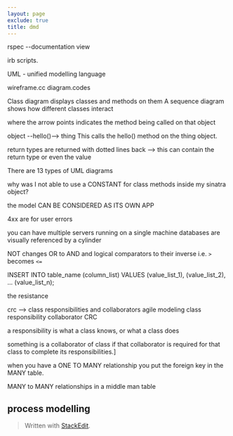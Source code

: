 ```yaml
---
layout: page
exclude: true
title: dmd
---
```


rspec --documentation view

irb scripts.

UML - unified modelling language

wireframe.cc
diagram.codes

Class diagram displays classes and methods on them
A sequence diagram shows how different classes interact

where the arrow points indicates the method being called on that object

object --hello()--> thing
This calls the hello() method on the thing object.

return types are returned with dotted lines back --> this can contain the return type or even the value

There are 13 types of UML diagrams


why was I not able to use a CONSTANT for class methods inside my sinatra object?

the model CAN BE CONSIDERED AS ITS OWN APP

4xx are for user errors

you can have multiple servers running on a single machine
databases are visually referenced by a cylinder


NOT changes OR to AND and logical comparators to their inverse i.e. `>` becomes `<=`

INSERT INTO table_name (column_list)
VALUES
    (value_list_1),
    (value_list_2),
    ...
    (value_list_n);

the resistance

crc --> class responsibilities and collaborators
agile modeling class responsibility collaborator CRC

a responsibility is what a class knows, or what a class does

something is a collaborator of class if that collaborator is required for that class to complete its responsibilities.]

when you have a ONE TO MANY relationship you put the foreign key in the MANY table.

MANY to MANY relationships in a middle man table
## process modelling


> Written with [StackEdit](https://stackedit.io/).
<!--stackedit_data:
eyJoaXN0b3J5IjpbLTE5MjgwODI4LDE5NDEyODU4NTMsLTYyNj
czODE3MywtMTk4NzYyOTM0LC0xNjQ0ODQ3NjkwLC02NDk2MjAw
MzMsLTIwODUwNTE5NzEsLTIwMzU4Nzk0MDYsLTExMzI4NDYxMz
csMTgwMTU3NTc5OCwxOTE2NzkxNzI1LC0xMDk0NzIzOTUxLC0x
MzMzNDg0MDE5XX0=
-->